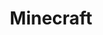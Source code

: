 ---
title: "Minecraft"
description: "Minecraft"
pubDate: "2024-02-01"
updateDate: "2024-02-01"
heroImage: "/assets/craft/lighting/10.png"
shader: 
    src: "/lighting/minecraft.frag"
---